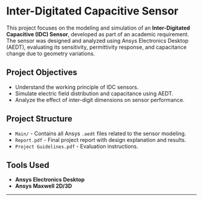 # Inter-Digitated Capacitive Sensor

This project focuses on the modeling and simulation of an **Inter-Digitated Capacitive (IDC) Sensor**, developed as part of an academic requirement. The sensor was designed and analyzed using Ansys Electronics Desktop (AEDT), evaluating its sensitivity, permittivity response, and capacitance change due to geometry variations.

## Project Objectives

- Understand the working principle of IDC sensors.
- Simulate electric field distribution and capacitance using AEDT.
- Analyze the effect of inter-digit dimensions on sensor performance.

## Project Structure

- `Main/` - Contains all Ansys `.aedt` files related to the sensor modeling.
- `Report.pdf` - Final project report with design explanation and results.
- `Project Guidelines.pdf` - Evaluation instructions.

## Tools Used

- **Ansys Electronics Desktop**
- **Ansys Maxwell 2D/3D**

---
